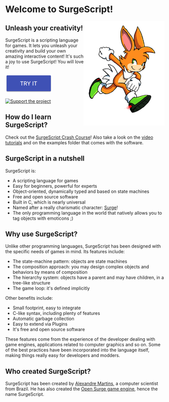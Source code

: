Welcome to SurgeScript!
=======================

<img src="img/surge.png" alt="Surge" align="right" width="256">

Unleash your creativity!
------------------------

SurgeScript is a scripting language for games. It lets you unleash your creativity and build your own amazing interactive content! It's such a joy to use SurgeScript! You will love it!

[![Download](img/download.png)](/download)

[![Support the project](https://www.paypalobjects.com/en_US/i/btn/btn_donateCC_LG.gif)](https://www.paypal.com/cgi-bin/webscr?cmd=_s-xclick&hosted_button_id=3WAZYYTB22KFG)

How do I learn SurgeScript?
---------------------------

Check out the [SurgeScript Crash Course](/tutorials/hello.md)! Also take a look on the [video tutorials](https://youtube.com/alemart88) and on the examples folder that comes with the software.

SurgeScript in a nutshell
-------------------------

SurgeScript is:

* A scripting language for games
* Easy for beginners, powerful for experts
* Object-oriented, dynamically typed and based on state machines
* Free and open source software
* Built in C, which is nearly universal
* Named after a really charismatic character: [Surge](http://opensurge2d.org)!
* The only programming language in the world that natively allows you to tag objects with emoticons ;)

Why use SurgeScript?
--------------------

Unlike other programming languages, SurgeScript has been designed with the specific needs of games in mind. Its features include:

- The state-machine pattern: objects are state machines
- The composition approach: you may design complex objects and behaviors by means of composition
- The hierarchy system: objects have a parent and may have children, in a tree-like structure
- The game loop: it's defined implicitly

Other benefits include:

- Small footprint, easy to integrate
- C-like syntax, including plenty of features
- Automatic garbage collection
- Easy to extend via Plugins
- It's free and open source software

These features come from the experience of the developer dealing with game engines, applications related to computer graphics and so on. Some of the best practices have been incorporated into the language itself, making things really easy for developers and modders.

Who created SurgeScript?
------------------------

SurgeScript has been created by [Alexandre Martins](https://github.com/alemart), a computer scientist from Brazil. He has also created the [Open Surge game engine](http://opensurge2d.org), hence the name SurgeScript.